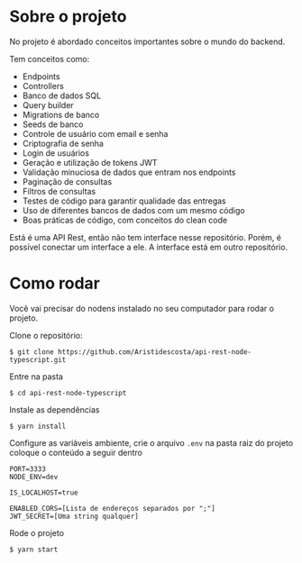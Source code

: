# Sobre o projeto

No projeto é abordado conceitos importantes sobre o mundo do backend.

Tem conceitos como:
- Endpoints
- Controllers
- Banco de dados SQL
- Query builder
- Migrations de banco
- Seeds de banco
- Controle de usuário com email e senha
- Criptografia de senha
- Login de usuários
- Geração e utilização de tokens JWT
- Validação minuciosa de dados que entram nos endpoints
- Paginação de consultas
- Filtros de consultas
- Testes de código para garantir qualidade das entregas
- Uso de diferentes bancos de dados com um mesmo código
- Boas práticas de código, com conceitos do clean code


Está é uma API Rest, então não tem interface nesse repositório. Porém, é possível conectar um interface a ele. A interface está em outro repositório.

# Como rodar 

Você vai precisar do nodens instalado no seu computador para rodar o projeto.

Clone o repositório:
```
$ git clone https://github.com/Aristidescosta/api-rest-node-typescript.git
```

Entre na pasta
```
$ cd api-rest-node-typescript
```

Instale as dependências
```
$ yarn install
```

Configure as variáveis ambiente, crie o arquivo `.env` na pasta raiz do projeto coloque o conteúdo a seguir dentro
```
PORT=3333
NODE_ENV=dev

IS_LOCALHOST=true

ENABLED_CORS=[Lista de endereços separados por ";"]
JWT_SECRET=[Uma string qualquer]
```

Rode o projeto
```
$ yarn start
```

